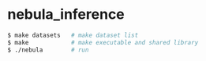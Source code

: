 # nebula_inference

~~~bash
$ make datasets   # make dataset list
$ make            # make executable and shared library
$ ./nebula        # run
~~~
